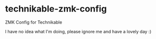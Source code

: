 # technikable-zmk-config
ZMK Config for Technikable

I have no idea what I'm doing, please ignore me and have a lovely day :)
